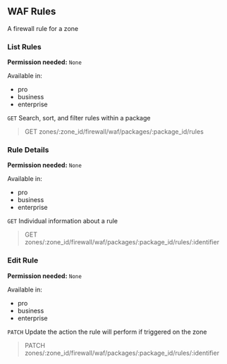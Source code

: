 ## WAF Rules

A firewall rule for a zone

### List Rules

**Permission needed:** `None`

Available in:

* pro
* business
* enterprise

`GET` Search, sort, and filter rules within a package

> GET zones/:zone_id/firewall/waf/packages/:package_id/rules


### Rule Details

**Permission needed:** `None`

Available in:

* pro
* business
* enterprise

`GET` Individual information about a rule

> GET zones/:zone_id/firewall/waf/packages/:package_id/rules/:identifier


### Edit Rule

**Permission needed:** `None`

Available in:

* pro
* business
* enterprise

`PATCH` Update the action the rule will perform if triggered on the zone

> PATCH zones/:zone_id/firewall/waf/packages/:package_id/rules/:identifier

